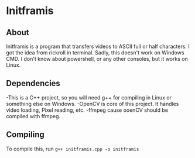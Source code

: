 # Initframis
## About
Initframis is a program that transfers videos to ASCII full or half characters.
I got the idea from rickroll in terminal.
Sadly, this doesn't work on Windows CMD. I don't know about powershell, or any other consoles, but it works on Linux.
## Dependencies
-This is a C++ project, so you will need g++ for compiling in Linux or something else on Windows.
-OpenCV is core of this project. It handles video loading, Pixel reading, etc.
-ffmpeg cause ooenCV should be compiled with ffmpeg.
## Compiling
To compile this, run `g++ initframis.cpp -o initframis`